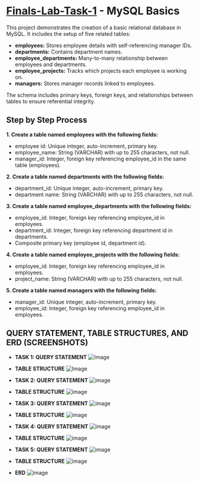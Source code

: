 # [Finals-Lab-Task-1](https://github.com/user-attachments/files/19664008/LAB.TASK.1.docx) - MySQL Basics
This project demonstrates the creation of a basic relational database in MySQL. It includes the setup of five related tables:
- **employees:** Stores employee details with self-referencing manager IDs.
- **departments:** Contains department names.
- **employee_departments:** Many-to-many relationship between employees and departments.
- **employee_projects:** Tracks which projects each employee is working on.
- **managers:** Stores manager records linked to employees.

The schema includes primary keys, foreign keys, and relationships between tables to ensure referential integrity.

## Step by Step Process
**1. Create a table named employees with the following fields:**
- employee id: Unique integer, auto-increment, primary key.
- employee_name: String (VARCHAR) with up to 255 characters, not null.
- manager_id: Integer, foreign key referencing employee_id in the same table (employees).

**2. Create a table named departments with the following fields:**
- department_id: Unique integer, auto-increment, primary key.
- department name: String (VARCHAR) with up to 255 characters, not null.

**3. Create a table named employee_departments with the following fields:**
- employee_id: Integer, foreign key referencing employee_id in employees.
- department_id: Integer, foreign key referencing department id in departments.
- Composite primary key (employee id, department id). 

**4. Create a table named employee_projects with the following fields:**
- employee_id: Integer, foreign key referencing employee_id in employees.
- project_name: String (VARCHAR) with up to 255 characters, not null.

**5. Create a table named managers with the following fields:**
- manager_id: Unique integer, auto-increment, primary key.
- employee_id: Integer, foreign key referencing employee_id in employees.

## QUERY STATEMENT, TABLE STRUCTURES, AND ERD (SCREENSHOTS)

- **TASK 1: QUERY STATEMENT**
![Image](https://github.com/user-attachments/assets/58bfff54-c1b8-444d-ba4f-7c7e4a634558)

- **TABLE STRUCTURE**
![Image](https://github.com/user-attachments/assets/4c18cd4d-d45d-4ca7-9350-ab84d06bf5da)

- **TASK 2: QUERY STATEMENT**
![image](https://github.com/user-attachments/assets/ef966274-c4ec-4e08-aa50-db517d28a0ff)

- **TABLE STRUCTURE**
![image](https://github.com/user-attachments/assets/bd369d7d-087f-4f80-90ce-f1107400616f)

- **TASK 3: QUERY STATEMENT**
![image](https://github.com/user-attachments/assets/92a4d073-21c0-41e7-9c44-9038962cfd0a)

- **TABLE STRUCTURE**
![image](https://github.com/user-attachments/assets/fa44f4a7-1b9b-437c-aa5d-c744ac24b8cc)

- **TASK 4: QUERY STATEMENT**
![image](https://github.com/user-attachments/assets/28ac6a81-7d1a-44bc-aade-230f2a03960d)

- **TABLE STRUCTURE**
![image](https://github.com/user-attachments/assets/b2998884-7497-4f91-b55d-f935ccb5d526)

- **TASK 5: QUERY STATEMENT**
![image](https://github.com/user-attachments/assets/7b6c84bc-9033-4380-99a9-851e4d1af226)

- **TABLE STRUCTURE**
![image](https://github.com/user-attachments/assets/93138753-48e1-46a2-ae44-c7908e84c6fd)

- **ERD**
![image](https://github.com/user-attachments/assets/2603a987-b5d4-49e9-941e-bdc33f14c0f7)
